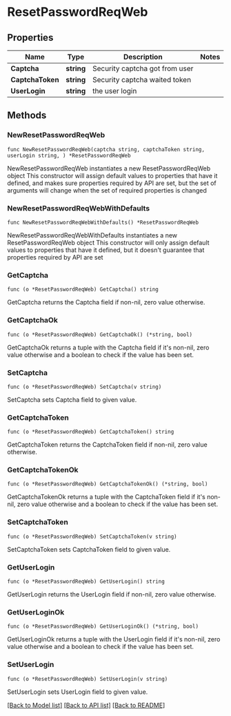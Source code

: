 # ResetPasswordReqWeb

## Properties

Name | Type | Description | Notes
------------ | ------------- | ------------- | -------------
**Captcha** | **string** | Security captcha got from user | 
**CaptchaToken** | **string** | Security captcha waited token | 
**UserLogin** | **string** | the user login | 

## Methods

### NewResetPasswordReqWeb

`func NewResetPasswordReqWeb(captcha string, captchaToken string, userLogin string, ) *ResetPasswordReqWeb`

NewResetPasswordReqWeb instantiates a new ResetPasswordReqWeb object
This constructor will assign default values to properties that have it defined,
and makes sure properties required by API are set, but the set of arguments
will change when the set of required properties is changed

### NewResetPasswordReqWebWithDefaults

`func NewResetPasswordReqWebWithDefaults() *ResetPasswordReqWeb`

NewResetPasswordReqWebWithDefaults instantiates a new ResetPasswordReqWeb object
This constructor will only assign default values to properties that have it defined,
but it doesn't guarantee that properties required by API are set

### GetCaptcha

`func (o *ResetPasswordReqWeb) GetCaptcha() string`

GetCaptcha returns the Captcha field if non-nil, zero value otherwise.

### GetCaptchaOk

`func (o *ResetPasswordReqWeb) GetCaptchaOk() (*string, bool)`

GetCaptchaOk returns a tuple with the Captcha field if it's non-nil, zero value otherwise
and a boolean to check if the value has been set.

### SetCaptcha

`func (o *ResetPasswordReqWeb) SetCaptcha(v string)`

SetCaptcha sets Captcha field to given value.


### GetCaptchaToken

`func (o *ResetPasswordReqWeb) GetCaptchaToken() string`

GetCaptchaToken returns the CaptchaToken field if non-nil, zero value otherwise.

### GetCaptchaTokenOk

`func (o *ResetPasswordReqWeb) GetCaptchaTokenOk() (*string, bool)`

GetCaptchaTokenOk returns a tuple with the CaptchaToken field if it's non-nil, zero value otherwise
and a boolean to check if the value has been set.

### SetCaptchaToken

`func (o *ResetPasswordReqWeb) SetCaptchaToken(v string)`

SetCaptchaToken sets CaptchaToken field to given value.


### GetUserLogin

`func (o *ResetPasswordReqWeb) GetUserLogin() string`

GetUserLogin returns the UserLogin field if non-nil, zero value otherwise.

### GetUserLoginOk

`func (o *ResetPasswordReqWeb) GetUserLoginOk() (*string, bool)`

GetUserLoginOk returns a tuple with the UserLogin field if it's non-nil, zero value otherwise
and a boolean to check if the value has been set.

### SetUserLogin

`func (o *ResetPasswordReqWeb) SetUserLogin(v string)`

SetUserLogin sets UserLogin field to given value.



[[Back to Model list]](../README.md#documentation-for-models) [[Back to API list]](../README.md#documentation-for-api-endpoints) [[Back to README]](../README.md)


